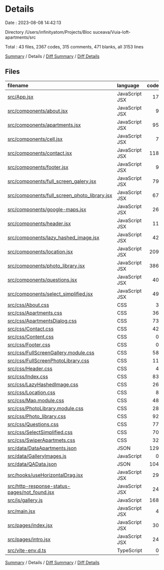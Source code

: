 # Details

Date : 2023-08-08 14:42:13

Directory /Users/infinityatom/Projects/Bloc suceava/Vuia-loft-apartments/src

Total : 43 files,  2367 codes, 315 comments, 471 blanks, all 3153 lines

[Summary](results.md) / Details / [Diff Summary](diff.md) / [Diff Details](diff-details.md)

## Files
| filename | language | code | comment | blank | total |
| :--- | :--- | ---: | ---: | ---: | ---: |
| [src/App.jsx](/src/App.jsx) | JavaScript JSX | 17 | 0 | 4 | 21 |
| [src/components/about.jsx](/src/components/about.jsx) | JavaScript JSX | 9 | 0 | 1 | 10 |
| [src/components/apartments.jsx](/src/components/apartments.jsx) | JavaScript JSX | 95 | 0 | 10 | 105 |
| [src/components/cell.jsx](/src/components/cell.jsx) | JavaScript JSX | 7 | 0 | 0 | 7 |
| [src/components/contact.jsx](/src/components/contact.jsx) | JavaScript JSX | 118 | 0 | 17 | 135 |
| [src/components/footer.jsx](/src/components/footer.jsx) | JavaScript JSX | 9 | 0 | 2 | 11 |
| [src/components/full_screen_galery.jsx](/src/components/full_screen_galery.jsx) | JavaScript JSX | 79 | 0 | 11 | 90 |
| [src/components/full_screen_photo_library.jsx](/src/components/full_screen_photo_library.jsx) | JavaScript JSX | 67 | 0 | 10 | 77 |
| [src/components/google-maps.jsx](/src/components/google-maps.jsx) | JavaScript JSX | 26 | 2 | 7 | 35 |
| [src/components/header.jsx](/src/components/header.jsx) | JavaScript JSX | 11 | 0 | 3 | 14 |
| [src/components/lazy_hashed_image.jsx](/src/components/lazy_hashed_image.jsx) | JavaScript JSX | 42 | 0 | 8 | 50 |
| [src/components/location.jsx](/src/components/location.jsx) | JavaScript JSX | 209 | 21 | 48 | 278 |
| [src/components/photo_library.jsx](/src/components/photo_library.jsx) | JavaScript JSX | 386 | 4 | 112 | 502 |
| [src/components/questions.jsx](/src/components/questions.jsx) | JavaScript JSX | 40 | 0 | 10 | 50 |
| [src/components/select_simplified.jsx](/src/components/select_simplified.jsx) | JavaScript JSX | 49 | 0 | 4 | 53 |
| [src/css/About.css](/src/css/About.css) | CSS | 3 | 0 | 1 | 4 |
| [src/css/Apartments.css](/src/css/Apartments.css) | CSS | 36 | 0 | 5 | 41 |
| [src/css/ApartmentsDialog.css](/src/css/ApartmentsDialog.css) | CSS | 73 | 0 | 12 | 85 |
| [src/css/Contact.css](/src/css/Contact.css) | CSS | 42 | 3 | 17 | 62 |
| [src/css/Content.css](/src/css/Content.css) | CSS | 0 | 0 | 1 | 1 |
| [src/css/Footer.css](/src/css/Footer.css) | CSS | 0 | 0 | 1 | 1 |
| [src/css/FullScreenGallery.module.css](/src/css/FullScreenGallery.module.css) | CSS | 58 | 0 | 11 | 69 |
| [src/css/FullScreenPhotoLibrary.css](/src/css/FullScreenPhotoLibrary.css) | CSS | 11 | 0 | 2 | 13 |
| [src/css/Header.css](/src/css/Header.css) | CSS | 4 | 0 | 0 | 4 |
| [src/css/Index.css](/src/css/Index.css) | CSS | 83 | 38 | 19 | 140 |
| [src/css/LazyHashedImage.css](/src/css/LazyHashedImage.css) | CSS | 26 | 0 | 4 | 30 |
| [src/css/Location.css](/src/css/Location.css) | CSS | 8 | 0 | 1 | 9 |
| [src/css/Map.module.css](/src/css/Map.module.css) | CSS | 48 | 4 | 9 | 61 |
| [src/css/PhotoLibrary.module.css](/src/css/PhotoLibrary.module.css) | CSS | 28 | 8 | 7 | 43 |
| [src/css/Photo_library.css](/src/css/Photo_library.css) | CSS | 92 | 218 | 37 | 347 |
| [src/css/Questions.css](/src/css/Questions.css) | CSS | 77 | 0 | 19 | 96 |
| [src/css/SelectSimplified.css](/src/css/SelectSimplified.css) | CSS | 70 | 0 | 11 | 81 |
| [src/css/SwiperApartmets.css](/src/css/SwiperApartmets.css) | CSS | 32 | 0 | 7 | 39 |
| [src/data/DataApartments.json](/src/data/DataApartments.json) | JSON | 129 | 0 | 0 | 129 |
| [src/data/GalleryImages.js](/src/data/GalleryImages.js) | JavaScript | 0 | 0 | 1 | 1 |
| [src/data/QAData.json](/src/data/QAData.json) | JSON | 104 | 0 | 0 | 104 |
| [src/hooks/useHorizontalDrag.jsx](/src/hooks/useHorizontalDrag.jsx) | JavaScript JSX | 29 | 0 | 9 | 38 |
| [src/http-response-status-pages/not_found.jsx](/src/http-response-status-pages/not_found.jsx) | JavaScript JSX | 24 | 0 | 7 | 31 |
| [src/js/gallery.js](/src/js/gallery.js) | JavaScript | 168 | 1 | 26 | 195 |
| [src/main.jsx](/src/main.jsx) | JavaScript JSX | 4 | 0 | 2 | 6 |
| [src/pages/index.jsx](/src/pages/index.jsx) | JavaScript JSX | 30 | 15 | 10 | 55 |
| [src/pages/intro.jsx](/src/pages/intro.jsx) | JavaScript JSX | 24 | 0 | 4 | 28 |
| [src/vite-env.d.ts](/src/vite-env.d.ts) | TypeScript | 0 | 1 | 1 | 2 |

[Summary](results.md) / Details / [Diff Summary](diff.md) / [Diff Details](diff-details.md)
